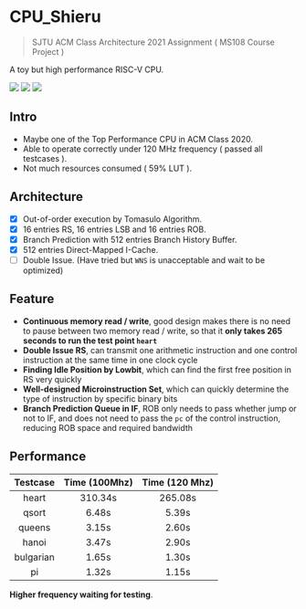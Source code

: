 # CPU_Shieru

> SJTU ACM Class Architecture 2021 Assignment ( MS108 Course Project )

A toy but high performance RISC-V CPU.

![](https://img.shields.io/badge/Language-Verilog-blue) ![](https://img.shields.io/badge/Run%20on-XC7A35T--ICPG236C%20FPGA%20Board-ff69b4) ![](https://img.shields.io/badge/all%20testcases-passed-brightgreen)

## Intro

- Maybe one of the Top Performance CPU in ACM Class 2020.
- Able to operate correctly under 120 MHz frequency ( passed all testcases ).
- Not much resources consumed ( 59% LUT ).

## Architecture
 - [x] Out-of-order execution by Tomasulo Algorithm.
 - [x] 16 entries RS, 16 entries LSB and 16 entries ROB.
 - [x] Branch Prediction with 512 entries Branch History Buffer.
 - [x] 512 entries Direct-Mapped I-Cache.
 - [ ] Double Issue. (Have tried but `WNS` is unacceptable and wait to be optimized)

## Feature
 - **Continuous memory read / write**, good design makes there is no need to pause between two memory read / write, so that it **only takes 265 seconds to run the test point `heart`**
 - **Double Issue RS**, can transmit one arithmetic instruction and one control instruction at the same time in one clock cycle
 - **Finding Idle Position by Lowbit**, which can find the first free position in RS very quickly
 - **Well-designed Microinstruction Set**, which can quickly determine the type of instruction by specific binary bits
 - **Branch Prediction Queue in IF**, ROB only needs to pass whether jump or not to IF, and does not need to pass the `pc` of the control instruction, reducing ROB space and required bandwidth
 

## Performance


| Testcase | Time (100Mhz) | Time (120 Mhz) |
|:--:|:--:|:--:|
| heart | 310.34s | 265.08s |
| qsort | 6.48s | 5.39s |
| queens | 3.15s | 2.60s |
| hanoi | 3.47s | 2.90s |
| bulgarian | 1.65s | 1.30s |
| pi | 1.32s | 1.15s |

**Higher frequency waiting for testing**.

